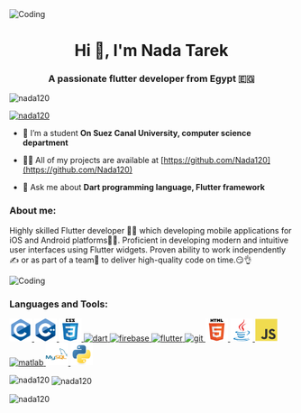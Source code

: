 
<img align="centre" alt="Coding" width="600" src="https://encrypted-tbn0.gstatic.com/images?q=tbn:ANd9GcQlfvPjWAUcNmnU6PkXMfNTbzTWL28o05xmhA&usqp=CAU">  


<h1 align="center">Hi 👋, I'm Nada Tarek</h1>
<h3 align="center">A passionate flutter developer from Egypt 🇪🇬</h3>

<p align="left"> <img src="https://komarev.com/ghpvc/?username=nada120&label=Profile%20views&color=0e75b6&style=flat" alt="nada120" /> </p>

<p align="left"> <a href="https://github.com/ryo-ma/github-profile-trophy"><img src="https://github-profile-trophy.vercel.app/?username=nada120" alt="nada120" /></a> </p>

- 🌱 I’m a student **On Suez Canal University, computer science department**

- 👨‍💻 All of my projects are available at [https://github.com/Nada120](https://github.com/Nada120)

- 💬 Ask me about **Dart programming language, Flutter framework**

<h3 align="left">About me:</h3>
<p align="left">Highly skilled Flutter developer 💪😎 which developing mobile applications for iOS and Android platforms📱🧠. Proficient in developing modern and intuitive user interfaces using Flutter widgets. Proven ability to work independently✍️ or as part of a team🤝 to deliver high-quality code on time.😏👌
</p>

<img align="centre" alt="Coding" width="600" src="https://encrypted-tbn0.gstatic.com/images?q=tbn:ANd9GcQbOf8vQhRfzEO0L_HkQHcfpmhNIQHbfrYb9g&usqp=CAU">  

<h3 align="left">Languages and Tools:</h3>
<p align="left"> <a href="https://www.cprogramming.com/" target="_blank" rel="noreferrer"> <img src="https://raw.githubusercontent.com/devicons/devicon/master/icons/c/c-original.svg" alt="c" width="40" height="40"/> </a> <a href="https://www.w3schools.com/cpp/" target="_blank" rel="noreferrer"> <img src="https://raw.githubusercontent.com/devicons/devicon/master/icons/cplusplus/cplusplus-original.svg" alt="cplusplus" width="40" height="40"/> </a> <a href="https://www.w3schools.com/css/" target="_blank" rel="noreferrer"> <img src="https://raw.githubusercontent.com/devicons/devicon/master/icons/css3/css3-original-wordmark.svg" alt="css3" width="40" height="40"/> </a> <a href="https://dart.dev" target="_blank" rel="noreferrer"> <img src="https://www.vectorlogo.zone/logos/dartlang/dartlang-icon.svg" alt="dart" width="40" height="40"/> </a> <a href="https://firebase.google.com/" target="_blank" rel="noreferrer"> <img src="https://www.vectorlogo.zone/logos/firebase/firebase-icon.svg" alt="firebase" width="40" height="40"/> </a> <a href="https://flutter.dev" target="_blank" rel="noreferrer"> <img src="https://www.vectorlogo.zone/logos/flutterio/flutterio-icon.svg" alt="flutter" width="40" height="40"/> </a> <a href="https://git-scm.com/" target="_blank" rel="noreferrer"> <img src="https://www.vectorlogo.zone/logos/git-scm/git-scm-icon.svg" alt="git" width="40" height="40"/> </a> <a href="https://www.w3.org/html/" target="_blank" rel="noreferrer"> <img src="https://raw.githubusercontent.com/devicons/devicon/master/icons/html5/html5-original-wordmark.svg" alt="html5" width="40" height="40"/> </a> <a href="https://www.java.com" target="_blank" rel="noreferrer"> <img src="https://raw.githubusercontent.com/devicons/devicon/master/icons/java/java-original.svg" alt="java" width="40" height="40"/> </a> <a href="https://developer.mozilla.org/en-US/docs/Web/JavaScript" target="_blank" rel="noreferrer"> <img src="https://raw.githubusercontent.com/devicons/devicon/master/icons/javascript/javascript-original.svg" alt="javascript" width="40" height="40"/> </a> <a href="https://www.mathworks.com/" target="_blank" rel="noreferrer"> <img src="https://upload.wikimedia.org/wikipedia/commons/2/21/Matlab_Logo.png" alt="matlab" width="40" height="40"/> </a> <a href="https://www.mysql.com/" target="_blank" rel="noreferrer"> <img src="https://raw.githubusercontent.com/devicons/devicon/master/icons/mysql/mysql-original-wordmark.svg" alt="mysql" width="40" height="40"/> </a> <a href="https://www.python.org" target="_blank" rel="noreferrer"> <img src="https://raw.githubusercontent.com/devicons/devicon/master/icons/python/python-original.svg" alt="python" width="40" height="40"/> </a> </p>

<p><img align="left" src="https://github-readme-stats.vercel.app/api/top-langs?username=nada120&show_icons=true&locale=en&layout=compact" alt="nada120" /></p>

<p>&nbsp;<img align="center" src="https://github-readme-stats.vercel.app/api?username=nada120&show_icons=true&locale=en" alt="nada120" /></p>

<p><img align="center" src="https://github-readme-streak-stats.herokuapp.com/?user=nada120&" alt="nada120" /></p>
